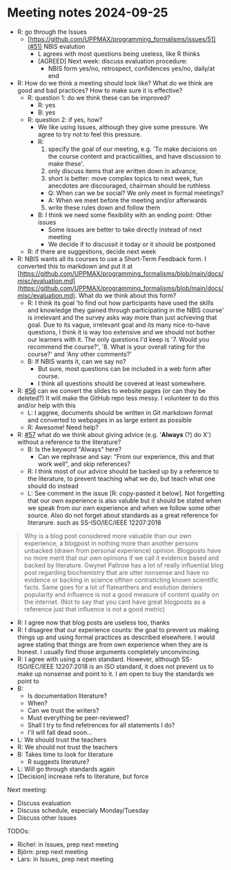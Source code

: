 # Meeting notes 2024-09-25

- R: go through the Issues
  - [https://github.com/UPPMAX/programming_formalisms/issues/51](#51) NBIS evalution
      - L agrees with most questions being useless, like R thinks
    - [AGREED] Next week: discuss evaluation procedure:
      - NBIS form yes/no, retrospect, confidences yes/no, daily/at end
- R: How do we think a meeting should look like?
  What do we think are good and bad practices?
  How to make sure it is effective?
  - R: question 1: do we think these can be improved?
    - R: yes
    - B: yes
  - R: question 2: if yes, how?
    - We like using Issues, although they give some pressure. 
      We agree to try not to feel this pressure.
    - R:
      1. specify the goal of our meeting, e.g. 'To make decisions
      on the course content and practicalities, and have discussion to make these'. 
      2. only discuss items that are written down in advance,
      3. short is better: move complex topics to next week, fun anecdotes
      are discouraged, chairman should be ruthless
        - Q: When can we be social? We only meet in formal meetings?
        - A: When we meet before the meeting and/or afterwards
      5. write these rules down and follow them
    - B: I think we need some flexibility with an ending point: Other issues
      - Some issues are better to take directly instead of next meeting 
      - We decide if to discussit it today or it should be postponed
  - R: if there are suggestions, decide next week
- R: NBIS wants all its courses to use a Short-Term Feedback form.
  I converted this to markdown and put it at
  [https://github.com/UPPMAX/programming_formalisms/blob/main/docs/misc/evaluation.md](https://github.com/UPPMAX/programming_formalisms/blob/main/docs/misc/evaluation.md).
  What do we think about this form?
  - R: I think its goal 'to find out how participants have used the skills and
    knowledge they gained through participating in the NBIS course' is
    irrelevant and the survey asks way more than just achieving that goal.
    Due to its vague, irrelevant goal and its many nice-to-have questions,
    I think it is way too extensive and we should not bother our learners with
    it. The only questions I'd keep is '7. Would you recommend the course?',
    '8. What is your overall rating for the course?' and 'Any other comments?'
  - B: If NBIS wants it, can we say no?
      - But sure, most questions can be included in a web form after course.
      - I think all questions should be covered at least somewhere.
- R: [#56](https://github.com/UPPMAX/programming_formalisms/issues/56)
  can we convert the slides to website pages (or can they be deleted?)
  It will make the GitHub repo less messy.
  I volunteer to do this and/or help with this
  - L: I aggree, documents should be written in Git markdown format and converted to webpages in as large extent as possible
  - R: Awesome! Need help?
- R: [#57](https://github.com/UPPMAX/programming_formalisms/issues/57)
  what do we think about giving advice (e.g. '**Always** (?) do X') without
  a reference to the literature?
  - B: Is the keyword "Always" here?
    - Can we rephrase and say: "From our experience, this and that work well", and skip references? 
  - R: I think most of our advice should be backed up by a reference to
    the literature, to prevent teaching what we do, but teach what one
    should do instead
  - L: See comment in the issue [R: copy-pasted it below]. Not forgetting that our own experience is also valuble but it should be stated when
    we speak from our own experience and when we follow some other source.
    Also do not forget about standards as a great reference for literarure. such as SS-ISO/IEC/IEEE 12207:2018

> Why is a blog post considered more valuable than our own experience, a blogpost in nothing more than another persons unbacked (drawn from personal experience) opinion. Blogposts have no more merit that our own opinions if we call it evidence based and backed by literature.
> Gwynet Paltrow has a lot of really influential blog post regarding biochemistry that are utter nonsense and have no evidence or backing in science ofthen contraticting known scientific facts. Same goes for a lot of flatearthers and evolution deniers popularity and influence is not a good measure of content quality on the internet. (Not to say that you cant have great blogposts as a reference just that influence is not a good metric)

  - R: I agree now that blog posts are useless too, thanks
  - R: I disagree that our experience counts: the goal to prevent us making
    things up and using formal practices as described elsewhere.
    I would agree stating that things are from own experience when they are is
    honest. I usually find those arguments completely unconvincing.
  - R: I agree with using a open standard. However, although
    SS-ISO/IEC/IEEE 12207:2018 is an ISO standard, it does not prevent us to
    make up nonsense and point to it. I am open to buy the standards we
    point to
  - B:
    - Is documentation literature?
    - When?
    - Can we trust the writers?
    - Must everything be peer-reviewed?
    - Shall I try to find refetrences for all statements I do?
    - I'll will fall dead soon... 
  - L: We should trust the teachers
  - R: We should not trust the teachers
  - B: Takes time to look for literature
      - R suggests literature?
  - L: Will go through standards again
  - [Decision] increase refs to literature, but force


Next meeting:

- Discuss evaluation
- Discuss schedule, especialy Monday/Tuesday
- Discuss other Issues

TODOs:

- Richel: in Issues, prep next meeting
- Björn: prep next meeting
- Lars: in Issues, prep next meeting

